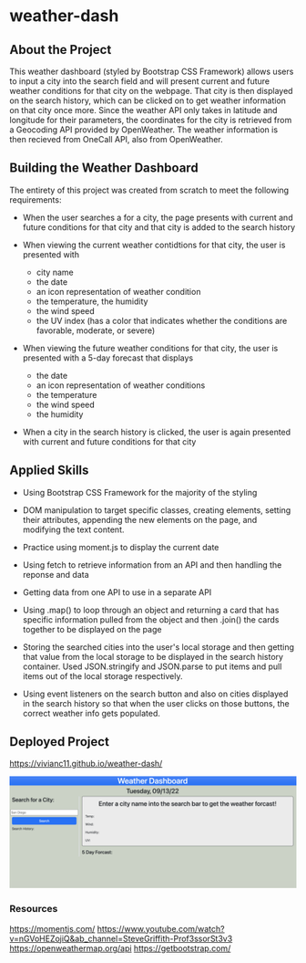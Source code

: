 # weather-dash

## About the Project
This weather dashboard (styled by Bootstrap CSS Framework) allows users to input a city into the search field and will present current and future weather conditions for that city on the webpage. That city is then displayed on the search history, which can be clicked on to get weather information on that city once more. 
Since the weather API only takes in latitude and longitude for their parameters, the coordinates for the city is retrieved from a Geocoding API provided by OpenWeather. The weather information is then recieved from OneCall API, also from OpenWeather.

## Building the Weather Dashboard
The entirety of this project was created from scratch to meet the following requirements:

- When the user searches a for a city, the page presents with current and future conditions for that city and that city is added to the search history

- When viewing the current weather contidtions for that city, the user is presented with 
    - city name
    - the date
    - an icon representation of weather condition
    - the temperature, the humidity
    - the wind speed
    - the UV index (has a color that indicates whether the conditions are favorable, moderate, or severe)

- When viewing the future weather conditions for that city, the user is presented with a 5-day forecast that displays 
    - the date
    - an icon representation of weather conditions
    - the temperature
    - the wind speed
    - the humidity

- When a city in the search history is clicked, the user is again presented with current and future conditions for that city

## Applied Skills
- Using Bootstrap CSS Framework for the majority of the styling

- DOM manipulation to target specific classes, creating elements, setting their attributes, appending the new elements on the page, and modifying the text content.

- Practice using moment.js to display the current date

- Using fetch to retrieve information from an API and then handling the reponse and data

- Getting data from one API to use in a separate API

- Using .map() to loop through an object and returning a card that has specific information pulled from the object and then .join() the cards together to be displayed on the page

- Storing the searched cities into the user's local storage and then getting that value from the local storage to be displayed in the search history container. Used JSON.stringify and JSON.parse to put items and pull items out of the local storage respectively.

- Using event listeners on the search button and also on cities displayed in the search history so that when the user clicks on those buttons, the correct weather info gets populated.

## Deployed Project
https://vivianc11.github.io/weather-dash/

![image of weather dashboard](./Assets/Screen%20Shot%202022-09-13%20at%203.32.06%20PM.png)

### Resources
https://momentjs.com/
https://www.youtube.com/watch?v=nGVoHEZojiQ&ab_channel=SteveGriffith-Prof3ssorSt3v3
https://openweathermap.org/api
https://getbootstrap.com/
